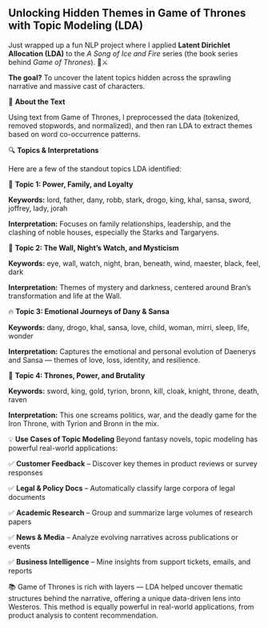 ## Unlocking Hidden Themes in Game of Thrones with Topic Modeling (LDA)

Just wrapped up a fun NLP project where I applied **Latent Dirichlet Allocation (LDA)** to the *A Song of Ice and Fire* series (the book series behind *Game of Thrones*). 🐉⚔️

**The goal?** To uncover the latent topics hidden across the sprawling narrative and massive cast of characters.

📘 **About the Text**

Using text from Game of Thrones, I preprocessed the data (tokenized, removed stopwords, and normalized), and then ran LDA to extract themes based on word co-occurrence patterns.

🔍 **Topics & Interpretations**

Here are a few of the standout topics LDA identified:

🏹 **Topic 1: Power, Family, and Loyalty**

**Keywords:** lord, father, dany, robb, stark, drogo, king, khal, sansa, sword, joffrey, lady, jorah

**Interpretation:** Focuses on family relationships, leadership, and the clashing of noble houses, especially the Starks and Targaryens.

🌌 **Topic 2: The Wall, Night’s Watch, and Mysticism**

**Keywords:** eye, wall, watch, night, bran, beneath, wind, maester, black, feel, dark

**Interpretation:** Themes of mystery and darkness, centered around Bran’s transformation and life at the Wall.

🔥 **Topic 3: Emotional Journeys of Dany & Sansa**

**Keywords:** dany, drogo, khal, sansa, love, child, woman, mirri, sleep, life, wonder

**Interpretation:** Captures the emotional and personal evolution of Daenerys and Sansa — themes of love, loss, identity, and resilience.

👑 **Topic 4: Thrones, Power, and Brutality**

**Keywords:** sword, king, gold, tyrion, bronn, kill, cloak, knight, throne, death, raven

**Interpretation:** This one screams politics, war, and the deadly game for the Iron Throne, with Tyrion and Bronn in the mix.

💡 **Use Cases of Topic Modeling**
Beyond fantasy novels, topic modeling has powerful real-world applications:

✅ **Customer Feedback** – Discover key themes in product reviews or survey responses

✅ **Legal & Policy Docs** – Automatically classify large corpora of legal documents

✅ **Academic Research** – Group and summarize large volumes of research papers

✅ **News & Media** – Analyze evolving narratives across publications or events

✅ **Business Intelligence** – Mine insights from support tickets, emails, and reports

📚 Game of Thrones is rich with layers — LDA helped uncover thematic structures behind the narrative, offering a unique data-driven lens into Westeros. This method is equally powerful in real-world applications, from product analysis to content recommendation.
